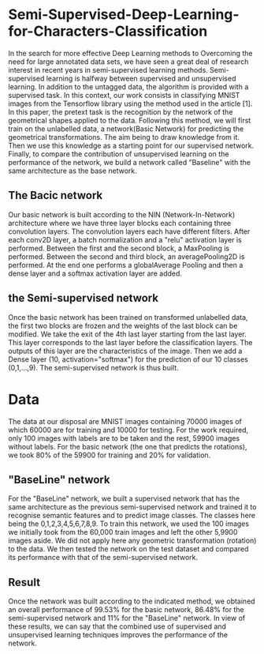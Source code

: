 # Semi-Supervised-Deep-Learning-for-Characters-Classification

 In the search for more effective Deep Learning methods to Overcoming the need for large annotated data sets, we have seen a great deal of research interest in recent years in semi-supervised learning methods. Semi-supervised learning is halfway between supervised and unsupervised learning. In addition to the untagged data, the algorithm is provided with a supervised task. In this context, our work consists in classifying MNIST images from the Tensorflow library using the method used in the article [1]. In this paper, the pretext task is the recognition by the network of the geometrical shapes applied to the data. Following this method, we will first train on the unlabelled data, a network(Basic Network) for predicting the geometrical transformations. The aim being to draw knowledge from it. Then we use this knowledge as a starting point for our supervised network. Finally, to compare the contribution of unsupervised learning on the performance of the network, we build a network called "Baseline" with the same architecture as the base network. 
 
 ## The Bacic network
 Our basic network is built according to the NIN (Network-In-Network) architecture where we have three layer blocks each containing three convolution layers. The convolution layers each have different filters. After each conv2D layer, a batch normalization and a "relu" activation layer is performed. Between the first and the second block, a MaxPooling is performed. Between the second and third block, an averagePooling2D is performed. At the end one performs a globalAverage Pooling and then a dense layer and a softmax activation layer are added.  
 
 ## the Semi-supervised network
 Once the basic network has been trained on transformed unlabelled data, the first two blocks are frozen and the weights of the last block can be modified. We take the exit of the 4th last layer starting from the last layer. This layer corresponds to the last layer before the classification layers. The outputs of this layer are the characteristics of the image. Then we add a Dense layer (10, activation="softmax") for the prediction of our 10 classes (0,1,...,9). The semi-supervised network is thus built. 
 
 # Data
 The data at our disposal are MNIST images containing 70000 images of which 60000 are for training and 10000 for testing. For the work required, only 100 images with labels are to be taken and the rest, 59900 images without labels. For the basic network (the one that predicts the rotations), we took 80% of the 59900 for training and 20% for validation. 
 
 ## "BaseLine" network
 For the "BaseLine" network, we built a supervised network that has the same architecture as the previous semi-supervised network and trained it to recognise semantic features and to predict image classes. The classes here being the 0,1,2,3,4,5,6,7,8,9. To train this network, we used the 100 images we initially took from the 60,000 train images and left the other 5,9900 images aside. We did not apply here any geometric transformation (rotation) to the data. We then tested the network on the test dataset and compared its performance with that of the semi-supervised network.  
 
 ## Result
 Once the network was built according to the indicated method, we obtained an overall performance of 99.53% for the basic network, 86.48% for the semi-supervised network and 11% for the "BaseLine" network. In view of these results, we can say that the combined use of supervised and unsupervised learning techniques improves the performance of the network.
